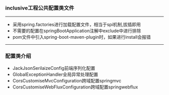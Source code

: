 ### inclusive工程公共配置类文件

---
* 采用spring.factories进行加载配置文件，相当于spi机制,拔插即用
* 不需要的配置在springBootApplication注解中exclude中进行排除
* pom文件中引入spring-boot-maven-plugin时，如果进行install会报错
---

### 配置类介绍
* JackJsonSerilaizeConfig前端序列化配置
* GlobalExceptionHandler全局异常处理配置
* CorsCustomiseMvcConfiguration跨域配置springmvc
* CorsCustomiseWebFluxConfiguration跨域配置springwebflux

